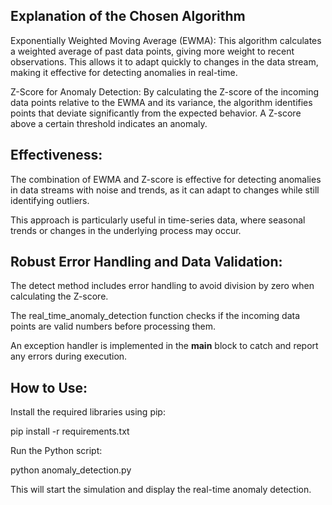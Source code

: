 ## Explanation of the Chosen Algorithm

Exponentially Weighted Moving Average (EWMA): This algorithm calculates a weighted average of past data points, giving more weight to recent observations. This allows it to adapt quickly to changes in the data stream, making it effective for detecting anomalies in real-time.

Z-Score for Anomaly Detection: By calculating the Z-score of the incoming data points relative to the EWMA and its variance, the algorithm identifies points that deviate significantly from the expected behavior. A Z-score above a certain threshold indicates an anomaly.

## Effectiveness:

The combination of EWMA and Z-score is effective for detecting anomalies in data streams with noise and trends, as it can adapt to changes while still identifying outliers.

This approach is particularly useful in time-series data, where seasonal trends or changes in the underlying process may occur.

## Robust Error Handling and Data Validation:

The detect method includes error handling to avoid division by zero when calculating the Z-score.

The real_time_anomaly_detection function checks if the incoming data points are valid numbers before processing them.

An exception handler is implemented in the __main__ block to catch and report any errors during execution.

## How to Use:

Install the required libraries using pip:

pip install -r requirements.txt

Run the Python script:

python anomaly_detection.py

This will start the simulation and display the real-time anomaly detection.